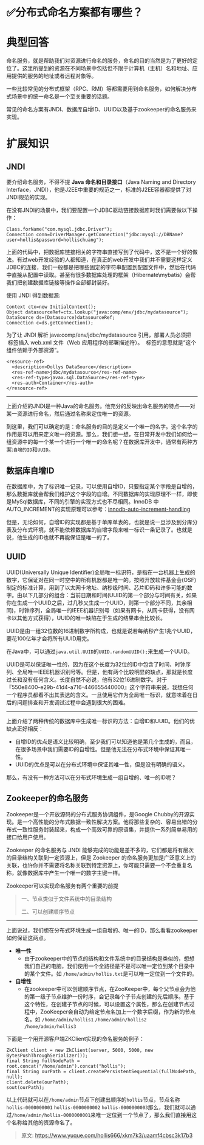 # ✅分布式命名方案都有哪些？

# 典型回答


命名服务，就是帮助我们对资源进行命名的服务，命名的目的当然是为了更好的定位了。这里所提到的资源在不同场景中包括但不限于计算机（主机）名和地址、应用提供的服务的地址或者远程对象等。



一些比较常见的分布式框架（RPC、RMI）等都需要用到命名服务，如何解决分布式场景中的统一命名是一个至关重要的话题。



常见的命名方案有JNDI、数据库自增ID、UUID以及基于zookeeper的命名服务来实现。



# 扩展知识
## JNDI


要介绍命名服务，不得不提 **Java 命名和目录接口**（Java Naming and Directory Interface，JNDI），他是J2EE中重要的规范之一，标准的J2EE容器都提供了对JNDI规范的实现。



在没有JNDI的场景中，我们要配置一个JDBC驱动链接数据库时我们需要做以下操作：



```plain
Class.forName("com.mysql.jdbc.Driver");  
Connection conn=DriverManager.getConnection("jdbc:mysql://DBName?user=hollis&password=hollischuang");
```



上面的代码中，把数据库链接相关的字符串直接写到了代码中，这不是一个好的做法。有过web开发经验的人都知道，在真正的web开发中我们并不需要这样定义JDBC的连接，我们一般都是把哪些固定的字符串配置到配置文件中，然后在代码中直接从配置中读取。甚至有很多数据库处理的框架（Hibernate\mybatis）会帮我们把创建数据库链接等操作全部都封装好。



使用 JNDI 得到数据源:



```plain
Context ctx=new InitialContext();
Object datasourceRef=ctx.lookup("java:comp/env/jdbc/mydatasource");
DataSource ds=(Datasource)datasourceRef;
Connection c=ds.getConnection();
```



为了让 JNDI 解析 java:comp/env/jdbc/mydatasource 引用，部署人员必须把  标签插入 web.xml 文件（Web 应用程序的部署描述符）。  标签的意思就是“这个组件依赖于外部资源”。



```plain
<resource-ref>
  <description>Dollys DataSource</description>
  <res-ref-name>jdbc/mydatasource</res-ref-name>
  <res-ref-type>javax.sql.DataSource</res-ref-type>
  <res-auth>Container</res-auth>
</resource-ref>
```

---

上面介绍的JNDI是一种Java的命名服务。他充分的反映出命名服务的特点——对某一资源进行命名，然后通过名称来定位唯一的资源。



到这里，我们可以确定的是：命名服务的目的是定义一个唯一的名字。这个名字的作用是可以用来定义唯一的资源。那么，我们想一想，在日常开发中我们如何给一组资源中的每一个某一个进行一个唯一的命名呢？在数据库开发中，通常有两种方案:`自增的ID`和`UUID`。



## 数据库自增ID


在数据库中，为了标识唯一记录，可以使用自增ID，只要指定某个字段是自增的，那么数据库就会帮我们维护这个字段的自增。不同数据库的实现原理不一样，即使是MySql数据库，不同的引擎的实现方式也不尽相同。InnoDB 中AUTO_INCREMENT的实现原理可以参考：[innodb-auto-increment-handling](http://dev.mysql.com/doc/refman/5.6/en/innodb-auto-increment-handling.html)



但是，无论如何，自增ID的实现都是基于单库单表的。也就是说一旦涉及到分库分表及分布式环境，就不能依赖数据库的自增字段来唯一标识一条记录了。也就是说，他生成的ID也就不再能保证是唯一的了。



## UUID


UUID(Universally Unique Identifier)全局唯一标识符，是指在一台机器上生成的数字，它保证对在同一时空中的所有机器都是唯一的。按照开放软件基金会(OSF)制定的标准计算，用到了以太网卡地址、纳秒级时间、芯片ID码和许多可能的数字。由以下几部分的组合：当前日期和时间(UUID的第一个部分与时间有关，如果你在生成一个UUID之后，过几秒又生成一个UUID，则第一个部分不同，其余相同)，时钟序列，全局唯一的IEEE机器识别号（如果有网卡，从网卡获得，没有网卡以其他方式获得），UUID的唯一缺陷在于生成的结果串会比较长。



UUID是由一组32位数的16进制数字所构成，也就是说若每纳秒产生1兆个UUID，要花100亿年才会将所有UUID用完。



在Java中，可以通过`java.util.UUID`的`UUID.randomUUID();`来生成一个UUID。



UUID是可以保证唯一性的，因为在这个长度为32位的ID中包含了时间、时钟序列、全局唯一IEEE机器识别号等。但是，他有两个比较明显的缺点，那就是长度过长和没有任何含义。长度自然不必说，他有32位16进制数字。对于『550e8400-e29b-41d4-a716-446655440000』这个字符串来说，我想任何一个程序员都看不出其表达的含义。一旦使用它作为全局唯一标识，就意味着在日后的问题排查和开发调试过程中会遇到很大的困难。

---

上面介绍了两种传统的数据库中生成唯一标识的方法：自增ID和UUID。他们的优缺点正好相反：



+ 自增ID的优点是语义比较明确，至少我们可以知道他是第几个生成的，而且，在很多场景中我们需要ID的自增性。但是他无法在分布式环境中保证其唯一性。
+ UUID的优点是可以在分布式环境中保证其唯一性，但是没有明确的语义。



那么，有没有一种方法可以在分布式环境生成一组自增的、唯一的ID呢？



## Zookeeper的命名服务


Zookeeper是一个开放源码的分布式服务协调组件，是Google Chubby的开源实现。是一个高性能的分布式数据一致性解决方案。他将那些复杂的、容易出错的分布式一致性服务封装起来，构成一个高效可靠的原语集，并提供一系列简单易用的接口给用户使用。



Zookeeper 的命名服务与 JNDI 能够完成的功能是差不多的，它们都是将有层次的目录结构关联到一定资源上，但是 Zookeeper 的命名服务更加是广泛意义上的关联，也许你并不需要将名称关联到特定资源上，你可能只需要一个不会重复名称，就像数据库中产生一个唯一的数字主键一样。



Zookeeper可以实现命名服务有两个重要的前提



> 一、节点类似于文件系统中的目录结构
>
>  
>
> 二、可以创建顺序节点
>

---

上面说过，我们想在分布式环境生成一组自增的、唯一的ID，那么看看zookeeper如何保证这两点。



+  **唯一性** 
    - 由于zookeeper中的节点的结构和文件系统中的目录结构是类似的，想想我们自己的电脑，我们使用一个全路径是不是可以唯一定位到某个目录中的某个文件。如 `/home/admin/hollis.txt`是可以唯一定位到一个文件的。
+  **自增性** 
    - 在zookeeper中可以创建顺序节点，在ZooKeeper中，每个父节点会为他的第一级子节点维护一份时序，会记录每个子节点创建的先后顺序。基于这个特性，在创建子节点的时候，可以设置这个属性，那么在创建节点过程中，ZooKeeper会自动为给定节点名加上一个数字后缀，作为新的节点名。如 `/home/admin/hollis1` `/home/admin/hollis2` `/home/admin/hollis3`



下面是一个用开源客户端ZKClient实现的命名服务的例子：



```plain
ZkClient client = new ZkClient(server, 5000, 5000, new BytesPushThroughSerializer());
final String fullNodePath = root.concat("/home/admin").concat("hollis");
final String ourPath = client.createPersistentSequential(fullNodePath, null);
client.delete(ourPath);
sout(ourPath);
```



以上代码就可以在`/home/admin`节点下创建出顺序的`hollis`节点，节点名称`hollis-0000000001` `hollis-0000000002` `hollis-0000000003`那么，我们就可以通过`/home/admin/hollis-0000000001`来唯一定位到一个节点了，那么我们直接用这个名称给其他的资源命名了。



> 原文: <https://www.yuque.com/hollis666/xkm7k3/uaamf4cbsc3k17b3>
